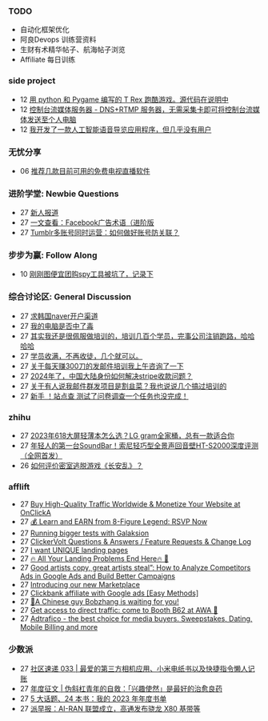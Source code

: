 ### TODO
-  自动化框架优化
-  阿良Devops 训练营资料
-  生财有术精华帖子、航海帖子浏览
-  Affiliate 每日训练

### side project
<!-- sideproject:START -->
-  12 [用 python 和 Pygame 编写的 T Rex 跑酷游戏。源代码在说明中](https://www.youtube.com/watch?v=pZySIXSelCA)
-  12 [控制台流媒体服务器 - DNS+RTMP 服务器，无需采集卡即可将控制台流媒体发送至个人电脑](https://github.com/Aioros/console-streaming-server)
-  12 [我开发了一款人工智能语音导览应用程序，但几乎没有用户](https://www.reddit.com/r/SideProject/comments/18gpp0e/ive_built_an_ai_audio_tour_app_but_have_almost_no/)<!-- sideproject:END -->


### 无忧分享
<!-- ruyo:START -->
-  06 [推荐几款目前可用的免费电视直播软件](https://51.ruyo.net/18608.html)<!-- ruyo:END -->

### 进阶学堂: Newbie Questions
<!-- advertcn1:START -->
-  27 [新人报道](https://www.advertcn.com/thread-114133-1-1.html)
-  27 [一文查看：Facebook广告术语（进阶版](https://www.advertcn.com/thread-114132-1-1.html)
-  27 [Tumblr多账号同时运营：如何做好账号防关联？](https://www.advertcn.com/thread-114124-1-1.html)<!-- advertcn1:END -->

### 步步为赢: Follow Along
<!-- advertcn2:START -->
-  10 [刚刚图便宜团购spy工具被坑了，记录下](https://www.advertcn.com/thread-113954-1-1.html)<!-- advertcn2:END -->

### 综合讨论区: General Discussion
<!-- advertcn3:START -->
-  27 [求韩国naver开户渠道](https://www.advertcn.com/thread-114131-1-1.html)
-  27 [我的电脑是否中了毒](https://www.advertcn.com/thread-114130-1-1.html)
-  27 [其实我还是很佩服做培训的，培训几百个学员，完事公司注销跑路，哈哈哈哈](https://www.advertcn.com/thread-114128-1-1.html)
-  27 [学员收满，不再收徒，几个就可以。](https://www.advertcn.com/thread-114127-1-1.html)
-  27 [关于每天赚300刀的发邮件培训我上午咨询了一下](https://www.advertcn.com/thread-114126-1-1.html)
-  27 [2024年了，中国大陆身份如何解决stripe收款问题？](https://www.advertcn.com/thread-114125-1-1.html)
-  27 [关于有人说我邮件群发项目是割韭菜？我也说说几个搞过培训的](https://www.advertcn.com/thread-114123-1-1.html)
-  27 [新手 ！站点查 测试了问卷调查一个任务也没完成！](https://www.advertcn.com/thread-114122-1-1.html)<!-- advertcn3:END -->


### zhihu
<!-- zhihu:START -->
-  27 [2023年618大屏轻薄本怎么选？LG gram全家桶，总有一款适合你](http://zhuanlan.zhihu.com/p/632641888?utm_campaign=rss&utm_medium=rss&utm_source=rss&utm_content=title)
-  27 [年轻人的第一台SoundBar！索尼轻巧型全景声回音壁HT-S2000深度评测（全网首发）](http://zhuanlan.zhihu.com/p/630990296?utm_campaign=rss&utm_medium=rss&utm_source=rss&utm_content=title)
-  26 [如何评价密室逃脱游戏《长安乱》？](http://www.zhihu.com/question/563950552/answer/3045961312?utm_campaign=rss&utm_medium=rss&utm_source=rss&utm_content=title)<!-- zhihu:END -->

### afflift
<!-- afflift:START -->
-  27 [Buy High-Quality Traffic Worldwide &amp; Monetize Your Website at OnClickA](https://afflift.com/f/threads/buy-high-quality-traffic-worldwide-monetize-your-website-at-onclicka.12715/)
-  27 [💰 Learn and EARN from 8-Figure Legend: RSVP Now](https://afflift.com/f/threads/%F0%9F%92%B0-learn-and-earn-from-8-figure-legend-rsvp-now.12705/)
-  27 [Running bigger tests with Galaksion](https://afflift.com/f/threads/running-bigger-tests-with-galaksion.12711/)
-  27 [ClickerVolt Questions &amp; Answers / Feature Requests &amp; Change Log](https://afflift.com/f/threads/clickervolt-questions-answers-feature-requests-change-log.1059/)
-  27 [I want UNIQUE landing pages](https://afflift.com/f/threads/i-want-unique-landing-pages.12714/)
-  27 [🔥 All Your Landing Problems End Here🔥 🤑](https://afflift.com/f/threads/%F0%9F%94%A5-all-your-landing-problems-end-here%F0%9F%94%A5-%F0%9F%A4%91.2142/)
-  27 [Good artists copy, great artists steal”: How to Analyze Competitors Ads in Google Ads and Build Better Campaigns](https://afflift.com/f/threads/good-artists-copy-great-artists-steal%E2%80%9D-how-to-analyze-competitors-ads-in-google-ads-and-build-better-campaigns.12713/)
-  27 [Introducing our new Marketplace](https://afflift.com/f/threads/introducing-our-new-marketplace.12707/)
-  27 [Clickbank affiliate with Google ads [Easy Methods]](https://afflift.com/f/threads/clickbank-affiliate-with-google-ads-easy-methods.12185/)
-  27 [🐼A Chinese guy Bobzhang is waiting for you!](https://afflift.com/f/threads/%F0%9F%90%BCa-chinese-guy-bobzhang-is-waiting-for-you.12708/)
-  27 [Get access to direct traffic: come to Booth B62 at AWA 🤩](https://afflift.com/f/threads/get-access-to-direct-traffic-come-to-booth-b62-at-awa-%F0%9F%A4%A9.12710/)
-  27 [Adtrafico - the best choice for media buyers. Sweepstakes, Dating, Mobile Billing and more](https://afflift.com/f/threads/adtrafico-the-best-choice-for-media-buyers-sweepstakes-dating-mobile-billing-and-more.4312/)<!-- afflift:END -->

### 少数派
<!-- sspai:START -->
-  27 [社区速递 033 | 最爱的第三方相机应用、小米电纸书以及快捷指令懒人记账](https://sspai.com/post/86718)
-  27 [年度征文 | 伪斜杠青年的自救：「兴趣使然」是最好的治愈良药](https://sspai.com/post/86625)
-  27 [5 大话题、24 本书：我的 2023 年年度书单](https://sspai.com/post/85733)
-  27 [派早报：AI-RAN 联盟成立，高通发布骁龙 X80 基带等](https://sspai.com/post/86693)<!-- sspai:END -->
